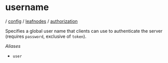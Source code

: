 # username

/ [config](/ref/config/index.md) / [leafnodes](/ref/config/config/leafnodes/index.md) / [authorization](/ref/config/config/leafnodes/authorization/index.md) 

Specifies a global user name that clients can use to authenticate
the server (requires `password`, exclusive of `token`).

*Aliases*
- `user`

